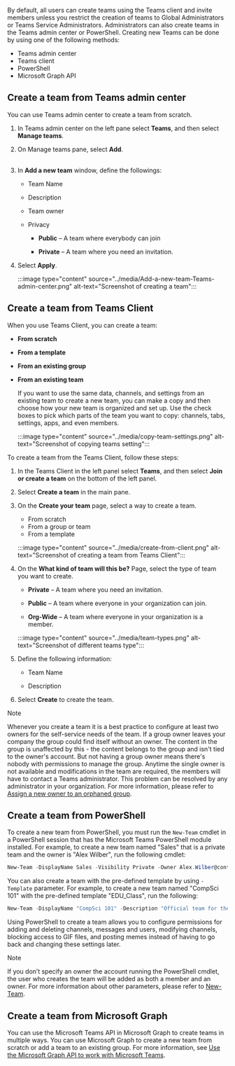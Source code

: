 By default, all users can create teams using the Teams client and invite members unless you restrict the creation of teams to Global Administrators or Teams Service Administrators. Administrators can also create teams in the Teams admin center or PowerShell. Creating new Teams can be done by using one of the following methods:

- Teams admin center
- Teams client
- PowerShell 
- Microsoft Graph API 

## Create a team from Teams admin center 

You can use Teams admin center to create a team from scratch.

1. In Teams admin center on the left pane select **Teams**, and then select **Manage teams**.

2. On Manage teams pane, select **Add**.  
‎
3. In **Add a new team** window, define the followings:

	- Team Name
	- Description
	- Team owner
	- Privacy

		- **Public** – A team where everybody can join

		- **Private** – A team where you need an invitation.

4. Select **Apply**.

	:::image type="content" source="../media/Add-a-new-team-Teams-admin-center.png" alt-text="Screenshot of creating a team":::  

## Create a team from Teams Client

When you use Teams Client, you can create a team:

- **From scratch**
- **From a template**
- **From an existing group**
- **From an existing team**

	If you want to use the same data, channels, and settings from an existing team to create a new team, you can make a copy and then choose how your new team is organized and set up. Use the check boxes to pick which parts of the team you want to copy: channels, tabs, settings, apps, and even members.
	
	 :::image type="content" source="../media/copy-team-settings.png" alt-text="Screenshot of copying teams setting":::


To create a team from the Teams Client, follow these steps:

1. In the Teams Client in the left panel select **Teams**, and then select **Join or create a team** on the bottom of the left panel.

2. Select **Create a team** in the main pane.

3. On the **Create your team** page, select a way to create a team. 

	- From scratch
	- From a group or team
	- From a template

	:::image type="content" source="../media/create-from-client.png" alt-text="Screenshot of creating a team from Teams Client":::  


4. On the **What kind of team will this be?** Page, select the type of team you want to create. 

	- **Private** – A team where you need an invitation.

	- **Public** – A team where everyone in your organization can join.

	- **Org-Wide** – A team where everyone in your organization is a member.

	:::image type="content" source="../media/team-types.png" alt-text="Screenshot of different teams type":::

5. Define the following information:

	- Team Name

	- Description

6. Select **Create** to create the team.

 
> [!NOTE] 
> Whenever you create a team it is a best practice to configure at least two owners for the self-service needs of the team. If a group owner leaves your company the group could find itself without an owner. The content in the group is unaffected by this - the content belongs to the group and isn't tied to the owner's account. But not having a group owner means there's nobody with permissions to manage the group. Anytime the single owner is not available and modifications in the team are required, the members will have to contact a Teams administrator. This problem can be resolved by any administrator in your organization. For more information, please refer to [Assign a new owner to an orphaned group](https://support.office.com/article/assign-a-new-owner-to-an-orphaned-group-86bb3db6-8857-45d1-95c8-f6d540e45732?azure-portal=true).

 

## Create a team from PowerShell

To create a new team from PowerShell, you must run the ```New-Team``` cmdlet in a PowerShell session that has the Microsoft Teams PowerShell module installed. For example, to create a new team named "Sales" that is a private team and the owner is "Alex Wilber", run the following cmdlet:

```powershell
New-Team -DisplayName Sales -Visibility Private -Owner Alex.Wilber@contoso.com -Description "This is a team for the Sales Department."
``` 
You can also create a team with the pre-defined template by using ```-Template``` parameter. For example, to create a new team named "CompSci 101" with the pre-defined template "EDU_Class", run the following:

```powershell
New-Team -DisplayName "CompSci 101" -Description "Official team for the CompSci 101 Class." -Template EDU_Class
```

Using PowerShell to create a team allows you to configure permissions for adding and deleting channels, messages and users, modifying channels, blocking access to GIF files, and posting memes instead of having to go back and changing these settings later.


> [!NOTE]
> If you don’t specify an owner the account running the PowerShell cmdlet, the user who creates the team will be added as both a member and an owner. For more information about other parameters, please refer to [New-Team](/powershell/module/teams/new-team). 

## Create a team from Microsoft Graph
You can use the Microsoft Teams API in Microsoft Graph to create teams in multiple ways. You can use Microsoft Graph to create a new team from scratch or add a team to an existing group. For more information, see [Use the Microsoft Graph API to work with Microsoft Teams](/graph/api/resources/teams-api-overview).
 
